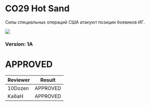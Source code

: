 ﻿# CO29 Hot Sand
Силы специальных операций США атакуют позиции боевиков ИГ.

<img src='https://raw.githubusercontent.com/rempopo/CO29_Hot_sand.Kunduz/master/overview.jpg' />	

### Version: 1A


# APPROVED
| Reviewer | Result |
| ------------ | ------------- |
| 10Dozen | APPROVED |
| Ka6aH | APPROVED |

